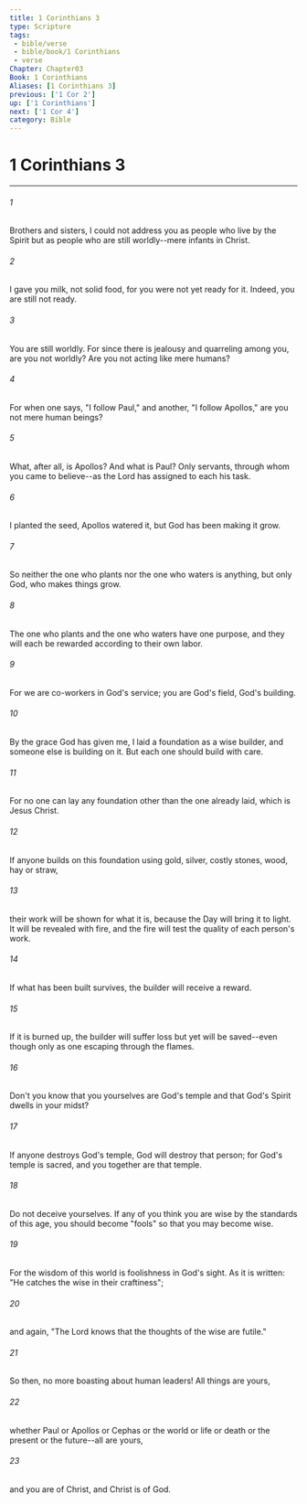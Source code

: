```yaml
---
title: 1 Corinthians 3
type: Scripture
tags:
 - bible/verse
 - bible/book/1 Corinthians
 - verse
Chapter: Chapter03
Book: 1 Corinthians
Aliases: [1 Corinthians 3]
previous: ['1 Cor 2']
up: ['1 Corinthians']
next: ['1 Cor 4']
category: Bible
---
```

# 1 Corinthians 3

***


###### 1 
Brothers and sisters, I could not address you as people who live by the Spirit but as people who are still worldly--mere infants in Christ. 

###### 2 
I gave you milk, not solid food, for you were not yet ready for it. Indeed, you are still not ready. 

###### 3 
You are still worldly. For since there is jealousy and quarreling among you, are you not worldly? Are you not acting like mere humans? 

###### 4 
For when one says, "I follow Paul," and another, "I follow Apollos," are you not mere human beings? 

###### 5 
What, after all, is Apollos? And what is Paul? Only servants, through whom you came to believe--as the Lord has assigned to each his task. 

###### 6 
I planted the seed, Apollos watered it, but God has been making it grow. 

###### 7 
So neither the one who plants nor the one who waters is anything, but only God, who makes things grow. 

###### 8 
The one who plants and the one who waters have one purpose, and they will each be rewarded according to their own labor. 

###### 9 
For we are co-workers in God's service; you are God's field, God's building. 

###### 10 
By the grace God has given me, I laid a foundation as a wise builder, and someone else is building on it. But each one should build with care. 

###### 11 
For no one can lay any foundation other than the one already laid, which is Jesus Christ. 

###### 12 
If anyone builds on this foundation using gold, silver, costly stones, wood, hay or straw, 

###### 13 
their work will be shown for what it is, because the Day will bring it to light. It will be revealed with fire, and the fire will test the quality of each person's work. 

###### 14 
If what has been built survives, the builder will receive a reward. 

###### 15 
If it is burned up, the builder will suffer loss but yet will be saved--even though only as one escaping through the flames. 

###### 16 
Don't you know that you yourselves are God's temple and that God's Spirit dwells in your midst? 

###### 17 
If anyone destroys God's temple, God will destroy that person; for God's temple is sacred, and you together are that temple. 

###### 18 
Do not deceive yourselves. If any of you think you are wise by the standards of this age, you should become "fools" so that you may become wise. 

###### 19 
For the wisdom of this world is foolishness in God's sight. As it is written: "He catches the wise in their craftiness"; 

###### 20 
and again, "The Lord knows that the thoughts of the wise are futile." 

###### 21 
So then, no more boasting about human leaders! All things are yours, 

###### 22 
whether Paul or Apollos or Cephas or the world or life or death or the present or the future--all are yours, 

###### 23 
and you are of Christ, and Christ is of God. 
